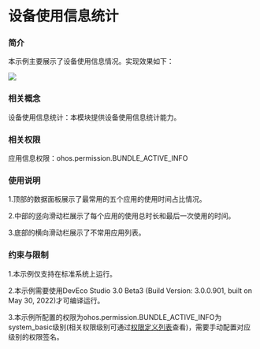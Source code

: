 #  设备使用信息统计

### 简介

本示例主要展示了设备使用信息情况。实现效果如下：

![](screenshots/devices/main.png)

### 相关概念

设备使用信息统计：本模块提供设备使用信息统计能力。

### 相关权限

应用信息权限：ohos.permission.BUNDLE_ACTIVE_INFO

### 使用说明

1.顶部的数据面板展示了最常用的五个应用的使用时间占比情况。

2.中部的竖向滑动栏展示了每个应用的使用总时长和最后一次使用的时间。

3.底部的横向滑动栏展示了不常用应用列表。

### 约束与限制

1.本示例仅支持在标准系统上运行。

2.本示例需要使用DevEco Studio 3.0 Beta3 (Build Version: 3.0.0.901, built on May 30, 2022)才可编译运行。

3.本示例所配置的权限为ohos.permission.BUNDLE_ACTIVE_INFO为system_basic级别(相关权限级别可通过[权限定义列表](https://gitee.com/openharmony/docs/blob/master/zh-cn/application-dev/security/permission-list.md)查看)，需要手动配置对应级别的权限签名。